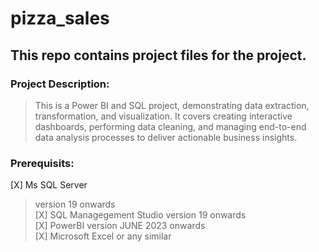 # pizza_sales <br/>
## This repo contains project files for the project. <br/>
### Project Description: <br/>
> This is a Power BI and SQL project, demonstrating data extraction, transformation, and visualization. It covers creating interactive dashboards, performing data cleaning, and managing end-to-end data analysis processes to deliver actionable business insights. <br/>
### Prerequisits: <br/>
[X] Ms SQL Server
>  version 19 onwards <br/>
[X] SQL Managegement Studio
>  version 19 onwards <br/>
[X] PowerBI
>  version JUNE 2023 onwards <br/>
[X] Microsoft Excel or any similar <br/>
<!---
:  Import raw data into it, make a database, write queries as per problem statements > server
:  Create a interactive dashbord linked to ms sql server , or import the csv , data cleaning , data processing usinfg dax > bi
--->
